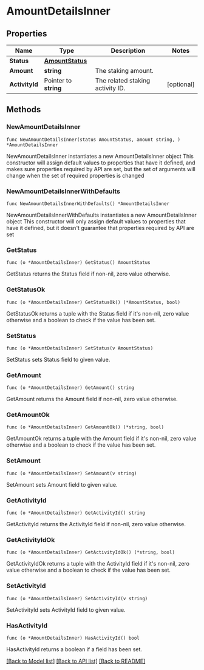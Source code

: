 # AmountDetailsInner

## Properties

Name | Type | Description | Notes
------------ | ------------- | ------------- | -------------
**Status** | [**AmountStatus**](AmountStatus.md) |  | 
**Amount** | **string** | The staking amount. | 
**ActivityId** | Pointer to **string** | The related staking activity ID. | [optional] 

## Methods

### NewAmountDetailsInner

`func NewAmountDetailsInner(status AmountStatus, amount string, ) *AmountDetailsInner`

NewAmountDetailsInner instantiates a new AmountDetailsInner object
This constructor will assign default values to properties that have it defined,
and makes sure properties required by API are set, but the set of arguments
will change when the set of required properties is changed

### NewAmountDetailsInnerWithDefaults

`func NewAmountDetailsInnerWithDefaults() *AmountDetailsInner`

NewAmountDetailsInnerWithDefaults instantiates a new AmountDetailsInner object
This constructor will only assign default values to properties that have it defined,
but it doesn't guarantee that properties required by API are set

### GetStatus

`func (o *AmountDetailsInner) GetStatus() AmountStatus`

GetStatus returns the Status field if non-nil, zero value otherwise.

### GetStatusOk

`func (o *AmountDetailsInner) GetStatusOk() (*AmountStatus, bool)`

GetStatusOk returns a tuple with the Status field if it's non-nil, zero value otherwise
and a boolean to check if the value has been set.

### SetStatus

`func (o *AmountDetailsInner) SetStatus(v AmountStatus)`

SetStatus sets Status field to given value.


### GetAmount

`func (o *AmountDetailsInner) GetAmount() string`

GetAmount returns the Amount field if non-nil, zero value otherwise.

### GetAmountOk

`func (o *AmountDetailsInner) GetAmountOk() (*string, bool)`

GetAmountOk returns a tuple with the Amount field if it's non-nil, zero value otherwise
and a boolean to check if the value has been set.

### SetAmount

`func (o *AmountDetailsInner) SetAmount(v string)`

SetAmount sets Amount field to given value.


### GetActivityId

`func (o *AmountDetailsInner) GetActivityId() string`

GetActivityId returns the ActivityId field if non-nil, zero value otherwise.

### GetActivityIdOk

`func (o *AmountDetailsInner) GetActivityIdOk() (*string, bool)`

GetActivityIdOk returns a tuple with the ActivityId field if it's non-nil, zero value otherwise
and a boolean to check if the value has been set.

### SetActivityId

`func (o *AmountDetailsInner) SetActivityId(v string)`

SetActivityId sets ActivityId field to given value.

### HasActivityId

`func (o *AmountDetailsInner) HasActivityId() bool`

HasActivityId returns a boolean if a field has been set.


[[Back to Model list]](../README.md#documentation-for-models) [[Back to API list]](../README.md#documentation-for-api-endpoints) [[Back to README]](../README.md)


